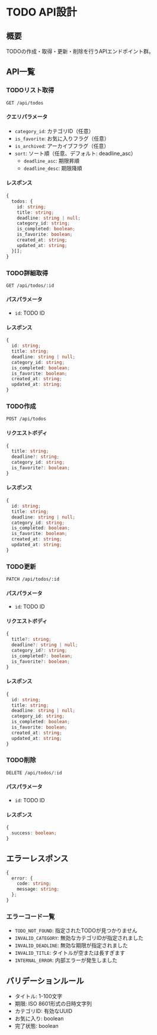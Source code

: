 # TODO API設計

## 概要
TODOの作成・取得・更新・削除を行うAPIエンドポイント群。

## API一覧

### TODOリスト取得
```
GET /api/todos
```
#### クエリパラメータ
- `category_id`: カテゴリID（任意）
- `is_favorite`: お気に入りフラグ（任意）
- `is_archived`: アーカイブフラグ（任意）
- `sort`: ソート順（任意、デフォルト: deadline_asc）
  - `deadline_asc`: 期限昇順
  - `deadline_desc`: 期限降順

#### レスポンス
```typescript
{
  todos: {
    id: string;
    title: string;
    deadline: string | null;
    category_id: string;
    is_completed: boolean;
    is_favorite: boolean;
    created_at: string;
    updated_at: string;
  }[];
}
```

### TODO詳細取得
```
GET /api/todos/:id
```
#### パスパラメータ
- `id`: TODO ID

#### レスポンス
```typescript
{
  id: string;
  title: string;
  deadline: string | null;
  category_id: string;
  is_completed: boolean;
  is_favorite: boolean;
  created_at: string;
  updated_at: string;
}
```

### TODO作成
```
POST /api/todos
```
#### リクエストボディ
```typescript
{
  title: string;
  deadline?: string;
  category_id: string;
  is_favorite?: boolean;
}
```

#### レスポンス
```typescript
{
  id: string;
  title: string;
  deadline: string | null;
  category_id: string;
  is_completed: boolean;
  is_favorite: boolean;
  created_at: string;
  updated_at: string;
}
```

### TODO更新
```
PATCH /api/todos/:id
```
#### パスパラメータ
- `id`: TODO ID

#### リクエストボディ
```typescript
{
  title?: string;
  deadline?: string | null;
  category_id?: string;
  is_completed?: boolean;
  is_favorite?: boolean;
}
```

#### レスポンス
```typescript
{
  id: string;
  title: string;
  deadline: string | null;
  category_id: string;
  is_completed: boolean;
  is_favorite: boolean;
  created_at: string;
  updated_at: string;
}
```

### TODO削除
```
DELETE /api/todos/:id
```
#### パスパラメータ
- `id`: TODO ID

#### レスポンス
```typescript
{
  success: boolean;
}
```

## エラーレスポンス
```typescript
{
  error: {
    code: string;
    message: string;
  };
}
```

### エラーコード一覧
- `TODO_NOT_FOUND`: 指定されたTODOが見つかりません
- `INVALID_CATEGORY`: 無効なカテゴリIDが指定されました
- `INVALID_DEADLINE`: 無効な期限が指定されました
- `INVALID_TITLE`: タイトルが空または長すぎます
- `INTERNAL_ERROR`: 内部エラーが発生しました

## バリデーションルール
- タイトル: 1-100文字
- 期限: ISO 8601形式の日時文字列
- カテゴリID: 有効なUUID
- お気に入り: boolean
- 完了状態: boolean
